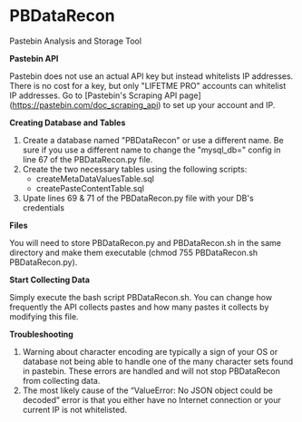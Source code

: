 # PBDataRecon
Pastebin Analysis and Storage Tool



**Pastebin API**

Pastebin does not use an actual API key but instead whitelists IP addresses. There is no cost for a key, but only "LIFETME PRO" accounts can whitelist IP addresses. Go to [Pastebin's Scraping API page] (https://pastebin.com/doc_scraping_api) to set up your account and IP.


**Creating Database and Tables**
1.	Create a database named "PBDataRecon" or use a different name. Be sure if you use a different name to change the "mysql_db=" config in line 67 of the PBDataRecon.py file.
2.	Create the two necessary tables using the following scripts:
    - createMetaDataValuesTable.sql
    - createPasteContentTable.sql
3.	Upate lines 69 & 71 of the PBDataRecon.py file with your DB's credentials


**Files**

You will need to store PBDataRecon.py and PBDataRecon.sh in the same directory and make them executable (chmod 755 PBDataRecon.sh PBDataRecon.py).


**Start Collecting Data**

Simply execute the bash script PBDataRecon.sh. You can change how frequently the API collects pastes and how many pastes it collects by modifying this file.


**Troubleshooting**
1.	Warning about character encoding are typically a sign of your OS or database not being able to handle one of the many character sets found in pastebin. These errors are handled and will not stop PBDataRecon from collecting data.
2.	The most likely cause of the “ValueError: No JSON object could be decoded” error is that you either have no Internet connection or your current IP is not whitelisted. 
